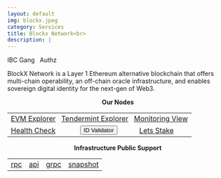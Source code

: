 ```yaml
---
layout: default
img: blockx.jpeg
category: Services
title: Blockx Network<br>
description: |
---
```


<span  class="badge badge-primary" data-toggle="tooltip" data-html="true" title="<b>Blockx <=> Osmosis</b>">IBC Gang</span>
&nbsp;
<span  class="badge badge-primary" data-toggle="tooltip" data-html="true" title="<b>enabled</b>">Authz</span>



BlockX Network is a Layer 1 Ethereum alternative blockchain that offers multi-chain operability, an off-chain oracle infrastructure, and enables sovereign digital identity for the next-gen of Web3.

<p align="center"><b>Our Nodes </b></p>
<table class="table">
<tr>
   <td colspan=3 style="text-align: center" class="justify-content-center">
       <a href="https://explorer.blockx.roomit.xyz/" class="btn btn-success margin-top" target="_blank">EVM Explorer</a>
       &nbsp;
       <a href="https://explorer.tendermint.roomit.xyz/blockx-mainnet/staking/blockxvaloper16am9xxy7q4yw5l9zx76zqm2p3ne8e6zns8xq3t" class="btn btn-success margin-top" target="_blank">Tendermint Explorer</a>
       &nbsp;
      <a href="https://snapshots.raintank.io/dashboard/snapshot/0aY5X30x5fT7GQq1qJOFfHj5ELmjyQ4g" class="btn btn-success margin-top">Monitoring View</a> 
   </td>
</tr>
<tr>
   <td>
       <a href="https://health.roomit.xyz/status/roomit-mainnet" class="btn btn-info margin-top" target="_blank">Health Check</a>
   </td> 
   <td>
      <button onclick="clip_blockx_three()"  class="btn btn-warning margin-top">ID Validator</button>
      <input type="text" id="clip_blockx" value="blockxvaloper16am9xxy7q4yw5l9zx76zqm2p3ne8e6zns8xq3t" hidden=true> 
   </td>
   <td>
      <a href="https://explorer.tendermint.roomit.xyz/blockx-mainnet/staking/blockxvaloper16am9xxy7q4yw5l9zx76zqm2p3ne8e6zns8xq3t" class="btn btn-danger margin-top" target="_blank">Lets Stake</a>
   </td>
</tr>
</table>

<p align="center"><b>Infrastructure Public Support</b></p>
<table>
<tr>
   <td>
      <a href="https://rpc.blockx.roomit.xyz/" class="btn btn-primary">rpc</a>
   </td>
   <td>
       <a href="https://api.blockx.roomit.xyz/" class="btn btn-primary">api</a>
   </td>
   <td>
       <a href="grpc.blockx.roomit.xyz:8443" class="btn btn-primary">grpc</a>
   </td>
   <td>
       <a href="https://roomit.xyz/snapshot/mainnet/blockx" class="btn btn-primary">snapshot</a>
   </td>
</tr>
</table>